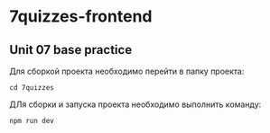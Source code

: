 # 7quizzes-frontend
## Unit 07 base practice
Для сборкой проекта необходимо перейти в папку проекта:
~~~shell
cd 7quizzes
~~~
ДЛя сборки и запуска проекта необходимо выполнить команду:
~~~shell
npm run dev
~~~
